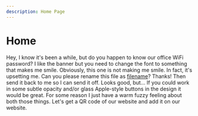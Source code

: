 ```yaml
---
description: Home Page
---
```


# Home

Hey, I know it's been a while, but do you happen to know our office WiFi password? I like the banner but you need to change the font to something that makes me smile. Obviously, this one is not making me smile. In fact, it's upsetting me. Can you please rename this file as [filename](./)? Thanks! Then send it back to me so I can send it off. Looks good, but... If you could work in some subtle opacity and/or glass Apple-style buttons in the design it would be great. For some reason I just have a warm fuzzy feeling about both those things. Let's get a QR code of our website and add it on our website.

